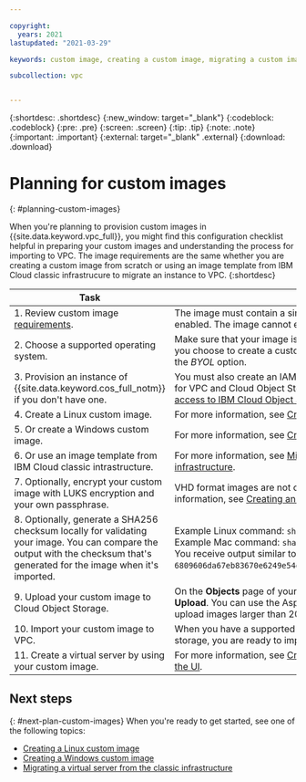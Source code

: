 ```yaml
---

copyright:
  years: 2021
lastupdated: "2021-03-29"

keywords: custom image, creating a custom image, migrating a custom image

subcollection: vpc


---
```


{:shortdesc: .shortdesc}
{:new_window: target="_blank"}
{:codeblock: .codeblock}
{:pre: .pre}
{:screen: .screen}
{:tip: .tip}
{:note: .note}
{:important: .important}
{:external: target="_blank" .external}
{:download: .download}

# Planning for custom images
{: #planning-custom-images}

When you're planning to provision custom images in {{site.data.keyword.vpc_full}}, you might find this configuration checklist helpful in preparing your custom images and understanding the process for importing to VPC. The image requirements are the same whether you are creating a custom image from scratch or using an image template from IBM Cloud classic infrastrucure to 
migrate an instance to VPC. 
{:shortdesc}


| Task              | Details           |
|-------------------|-------------------|
| 1. Review custom image [requirements](/docs/vpc?topic=vpc-about-images#custom-image-reqs). | The image must contain a single file or volume, and be cloud-init enabled. The image cannot exceed 100 GB. |
| 2. Choose a supported operating system.| Make sure that your image is supported as a [stock image](/docs/vpc?topic=vpc-about-images#stock-images) in VPC. If you choose to create a custom image and use you own license, select the _BYOL_ option. |
| 3. Provision an instance of {{site.data.keyword.cos_full_notm}} if you don't have one. | You must also create an IAM authorization between the Image Service for VPC and Cloud Object Storage. For more information, see [Granting access to IBM Cloud Object Storage to import images](/docs/vpc?topic=vpc-object-storage-prereq). |
| 4. Create a Linux custom image. | For more information, see [Creating a Linux custom image](/docs/vpc?topic=vpc-create-linux-custom-image). |
| 5. Or create a Windows custom image. | For more information, see [Creating a Windows custom image](/docs/vpc?topic=vpc-create-windows-custom-image). | 
| 6. Or use an image template from IBM Cloud classic intrastructure. | For more information, see [Migrating a virtual server from the classic infrastructure](/docs/vpc?topic=vpc-migrate-vsi-to-vpc). |
| 7. Optionally, encrypt your custom image with LUKS encryption and your own passphrase. | VHD format images are not compatible with encrption. For more information, see [Creating an encrypted custom image](/docs/vpc?topic=vpc-create-encrypted-custom-image). |
| 8. Optionally, generate a SHA256 checksum locally for validating your image. You can compare the output with the checksum that's generated for the image when it's imported.| Example Linux command: `sha256sum ubuntu_image.qcow2` <br> Example Mac command: `shasum -a 256 ubuntu_image.qcow2` <br> You receive output similar to: `6809606da67eb83670e6249e54e94043eb43c0471669fb96ea4050c4c07e2df7`.  |
| 9. Upload your custom image to Cloud Object Storage. | On the **Objects** page of your IBM Cloud Object Storage bucket, click **Upload**. You can use the Aspera high-speed transfer plug-in to upload images larger than 200 MB. |
| 10. Import your custom image to VPC. | When you have a supported custom image available in Cloud Object storage, you are ready to import. See [Importing a custom image](/docs/vpc?topic=vpc-managing-images#import-custom-image). |
| 11. Create a virtual server by using your custom image. | For more information, see [Creating virtual server instances by using the UI](/docs/vpc?topic=vpc-creating-virtual-servers). |

## Next steps
{: #next-plan-custom-images}
When you're ready to get started, see one of the following topics:
 * [Creating a Linux custom image](/docs/vpc?topic=vpc-create-linux-custom-image)
 * [Creating a Windows custom image](/docs/vpc?topic=vpc-create-windows-custom-image)
 * [Migrating a virtual server from the classic infrastructure](/docs/vpc?topic=vpc-migrate-vsi-to-vpc)
